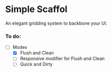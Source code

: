 # Simple Scaffol
An elegant gridding system to backbone your UI.

### To do:
- [ ] Modes
  - [x] Flush and Clean
  - [ ] Responsive modifier for Flush and Clean
  - [ ] Quick and Dirty
